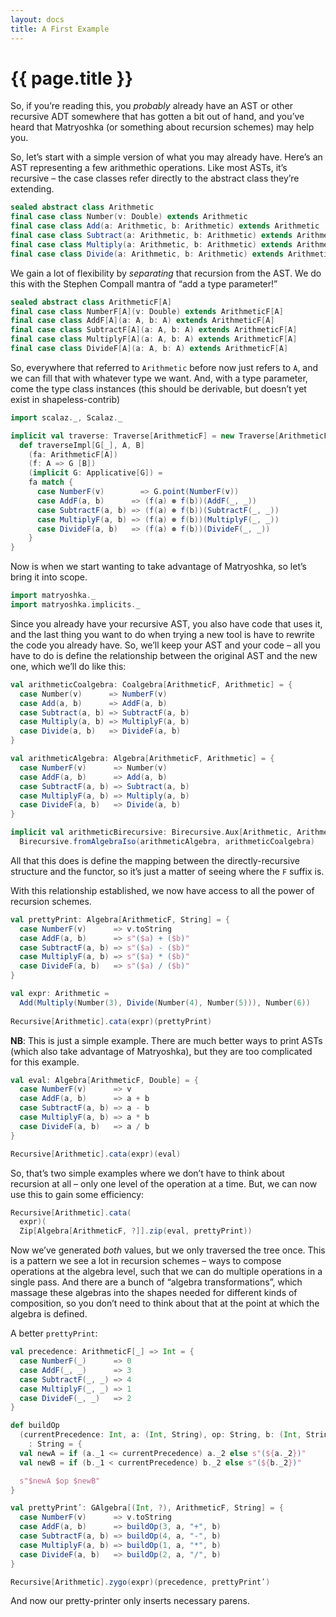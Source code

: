 ```yaml
---
layout: docs
title: A First Example
---
```


# {{ page.title }}

So, if you’re reading this, you _probably_ already have an AST or other recursive ADT somewhere that has gotten a bit out of hand, and you’ve heard that Matryoshka (or something about recursion schemes) may help you.

So, let’s start with a simple version of what you may already have. Here’s an AST representing a few arithmethic operations. Like most ASTs, it’s recursive – the case classes refer directly to the abstract class they’re extending.

```scala mdoc
sealed abstract class Arithmetic
final case class Number(v: Double) extends Arithmetic
final case class Add(a: Arithmetic, b: Arithmetic) extends Arithmetic
final case class Subtract(a: Arithmetic, b: Arithmetic) extends Arithmetic
final case class Multiply(a: Arithmetic, b: Arithmetic) extends Arithmetic
final case class Divide(a: Arithmetic, b: Arithmetic) extends Arithmetic
```

We gain a lot of flexibility by _separating_ that recursion from the AST. We do this with the Stephen Compall mantra of “add a type parameter!”

```scala mdoc
sealed abstract class ArithmeticF[A]
final case class NumberF[A](v: Double) extends ArithmeticF[A]
final case class AddF[A](a: A, b: A) extends ArithmeticF[A]
final case class SubtractF[A](a: A, b: A) extends ArithmeticF[A]
final case class MultiplyF[A](a: A, b: A) extends ArithmeticF[A]
final case class DivideF[A](a: A, b: A) extends ArithmeticF[A]
```

So, everywhere that referred to `Arithmetic` before now just refers to `A`, and we can fill that with whatever type we want. And, with a type parameter, come the type class instances (this should be derivable, but doesn’t yet exist in shapeless-contrib)

```scala mdoc:silent
import scalaz._, Scalaz._

implicit val traverse: Traverse[ArithmeticF] = new Traverse[ArithmeticF] {
  def traverseImpl[G[_], A, B]
    (fa: ArithmeticF[A])
    (f: A => G [B])
    (implicit G: Applicative[G]) =
    fa match {
      case NumberF(v)        => G.point(NumberF(v))
      case AddF(a, b)      => (f(a) ⊛ f(b))(AddF(_, _))
      case SubtractF(a, b) => (f(a) ⊛ f(b))(SubtractF(_, _))
      case MultiplyF(a, b) => (f(a) ⊛ f(b))(MultiplyF(_, _))
      case DivideF(a, b)   => (f(a) ⊛ f(b))(DivideF(_, _))
    }
}
```

Now is when we start wanting to take advantage of Matryoshka, so let’s bring it into scope.

```scala mdoc:silent
import matryoshka._
import matryoshka.implicits._
```

Since you already have your recursive AST, you also have code that uses it, and the last thing you want to do when trying a new tool is have to rewrite the code you already have. So, we’ll keep your AST and your code – all you have to do is define the relationship between the original AST and the new one, which we’ll do like this:

```scala mdoc:silent
val arithmeticCoalgebra: Coalgebra[ArithmeticF, Arithmetic] = {
  case Number(v)      => NumberF(v)
  case Add(a, b)      => AddF(a, b)
  case Subtract(a, b) => SubtractF(a, b)
  case Multiply(a, b) => MultiplyF(a, b)
  case Divide(a, b)   => DivideF(a, b)
}

val arithmeticAlgebra: Algebra[ArithmeticF, Arithmetic] = {
  case NumberF(v)      => Number(v)
  case AddF(a, b)      => Add(a, b)
  case SubtractF(a, b) => Subtract(a, b)
  case MultiplyF(a, b) => Multiply(a, b)
  case DivideF(a, b)   => Divide(a, b)
}

implicit val arithmeticBirecursive: Birecursive.Aux[Arithmetic, ArithmeticF] =
  Birecursive.fromAlgebraIso(arithmeticAlgebra, arithmeticCoalgebra)
```

All that this does is define the mapping between the directly-recursive structure and the functor, so it’s just a matter of seeing where the `F` suffix is.

With this relationship established, we now have access to all the power of recursion schemes.

```scala mdoc:silent
val prettyPrint: Algebra[ArithmeticF, String] = {
  case NumberF(v)      => v.toString
  case AddF(a, b)      => s"($a) + ($b)"
  case SubtractF(a, b) => s"($a) - ($b)"
  case MultiplyF(a, b) => s"($a) * ($b)"
  case DivideF(a, b)   => s"($a) / ($b)"
}
```

```scala mdoc
val expr: Arithmetic =
  Add(Multiply(Number(3), Divide(Number(4), Number(5))), Number(6))
  
Recursive[Arithmetic].cata(expr)(prettyPrint)
```

**NB**: This is just a simple example. There are much better ways to print ASTs (which also take advantage of Matryoshka), but they are too complicated for this example.

```scala mdoc:silent
val eval: Algebra[ArithmeticF, Double] = {
  case NumberF(v)      => v
  case AddF(a, b)      => a + b
  case SubtractF(a, b) => a - b
  case MultiplyF(a, b) => a * b
  case DivideF(a, b)   => a / b
}
```

```scala mdoc
Recursive[Arithmetic].cata(expr)(eval)
```

So, that’s two simple examples where we don’t have to think about recursion at all – only one level of the operation at a time. But, we can now use this to gain some efficiency:

```scala mdoc
Recursive[Arithmetic].cata(
  expr)(
  Zip[Algebra[ArithmeticF, ?]].zip(eval, prettyPrint))
```

Now we’ve generated _both_ values, but we only traversed the tree once. This is a pattern we see a lot in recursion schemes – ways to compose operations at the algebra level, such that we can do multiple operations in a single pass. And there are a bunch of “algebra transformations”, which massage these algebras into the shapes needed for different kinds of composition, so you don’t need to think about that at the point at which the algebra is defined.

A better `prettyPrint`:

```scala mdoc:silent
val precedence: ArithmeticF[_] => Int = {
  case NumberF(_)      => 0
  case AddF(_, _)      => 3
  case SubtractF(_, _) => 4
  case MultiplyF(_, _) => 1
  case DivideF(_, _)   => 2
}

def buildOp
  (currentPrecedence: Int, a: (Int, String), op: String, b: (Int, String))
    : String = {
  val newA = if (a._1 <= currentPrecedence) a._2 else s"(${a._2})"
  val newB = if (b._1 < currentPrecedence) b._2 else s"(${b._2})"

  s"$newA $op $newB"
}

val prettyPrintʹ: GAlgebra[(Int, ?), ArithmeticF, String] = {
  case NumberF(v)      => v.toString
  case AddF(a, b)      => buildOp(3, a, "+", b)
  case SubtractF(a, b) => buildOp(4, a, "-", b)
  case MultiplyF(a, b) => buildOp(1, a, "*", b)
  case DivideF(a, b)   => buildOp(2, a, "/", b)
}
```

```scala mdoc
Recursive[Arithmetic].zygo(expr)(precedence, prettyPrintʹ)
```

And now our pretty-printer only inserts necessary parens.
